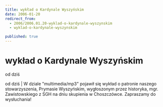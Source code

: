 ```yaml
---
title: wykład o Kardynale Wyszyńskim
date: 2006-01-20
redirect_from: 
  - 2006/2006.01.20-wyklad-o-kardynale-wyszynskim
  - wyklad-o-kardynale-wyszynskim

published: true
---
```




# wykład o Kardynale Wyszyńskim

<time>od dziś</time>

od dziś | W dziale "multimedia/mp3" pojawił się wykład o patronie naszego stowarzyszenia, Prymasie Wyszyńskim, wygłoszonym przez historyka, mgr. Zawistowskiego z SGH na dniu skupienia w Choszczówce. Zapraszamy do wysłuchania!

<!--CONTENT FROM OLD SERVER (jos before 2013): od dziś | W dziale "multimedia/mp3" pojawił się wykład o patronie naszego stowarzyszenia, Prymasie Wyszyńskim, wygłoszonym przez historyka, mgr. Zawistowskiego z SGH na dniu skupienia w Choszczówce. Zapraszamy do wysłuchania!
-->

<!--{{json:{"created_date":"2006-01-20 01:40:46","publish_down":"0000-00-00 00:00:00","id":"302"}}}-->